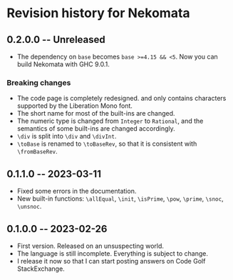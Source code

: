 # Revision history for Nekomata

## 0.2.0.0 -- Unreleased

* The dependency on `base` becomes `base >=4.15 && <5`. Now you can build Nekomata with GHC 9.0.1.

### Breaking changes

* The code page is completely redesigned. and only contains characters supported by the Liberation Mono font.
* The short name for most of the built-ins are changed.
* The numeric type is changed from `Integer` to `Rational`, and the semantics of some built-ins are changed accordingly.
* `\div` is split into `\div` and `\divInt`.
* `\toBase` is renamed to `\toBaseRev`, so that it is consistent with `\fromBaseRev`.

## 0.1.1.0 -- 2023-03-11

* Fixed some errors in the documentation.
* New built-in functions: `\allEqual`, `\init`, `\isPrime`, `\pow`, `\prime`, `\snoc`, `\unsnoc`.

## 0.1.0.0 -- 2023-02-26

* First version. Released on an unsuspecting world.
* The language is still incomplete. Everything is subject to change.
* I release it now so that I can start posting answers on Code Golf StackExchange.
